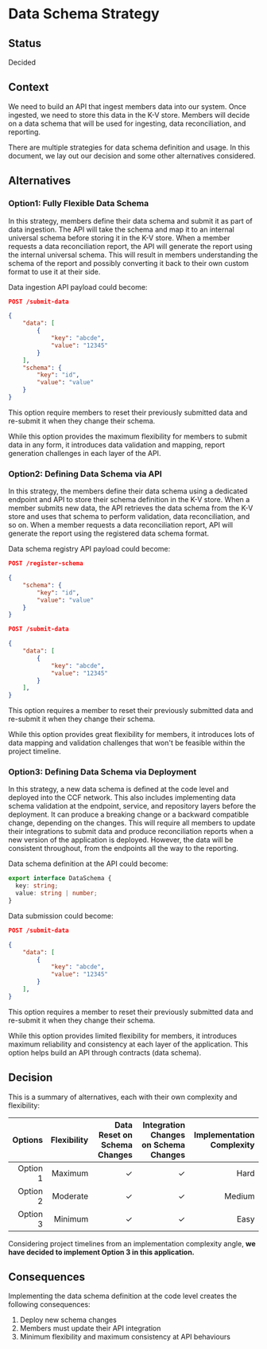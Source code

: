 # Data Schema Strategy

## Status

Decided

## Context

We need to build an API that ingest members data into our system. Once ingested, we need to store this data in the K-V store. Members will decide on a data schema that will be used for ingesting, data reconciliation, and reporting.

There are multiple strategies for data schema definition and usage. In this document, we lay out our decision and some other alternatives considered.

## Alternatives

### Option1: Fully Flexible Data Schema

In this strategy, members define their data schema and submit it as part of data ingestion. The API will take the schema and map it to an internal universal schema before storing it in the K-V store. When a member requests a data reconciliation report, the API will generate the report using the internal universal schema. This will result in members understanding the schema of the report and possibly converting it back to their own custom format to use it at their side.

Data ingestion API payload could become:

```json
POST /submit-data

{
    "data": [
        {
            "key": "abcde",
            "value": "12345"
        }
    ],
    "schema": {
        "key": "id",
        "value": "value"
    }
}
```

This option require members to reset their previously submitted data and re-submit it when they change their schema.

While this option provides the maximum flexibility for members to submit data in any form, it introduces data validation and mapping, report generation challenges in each layer of the API.

### Option2: Defining Data Schema via API

In this strategy, the members define their data schema using a dedicated endpoint and API to store their schema definition in the K-V store. When a member submits new data, the API retrieves the data schema from the K-V store and uses that schema to perform validation, data reconciliation, and so on. When a member requests a data reconciliation report, API will generate the report using the registered data schema format.

Data schema registry API payload could become:

```json
POST /register-schema

{
    "schema": {
        "key": "id",
        "value": "value"
    }
}
```

```json
POST /submit-data

{
    "data": [
        {
            "key": "abcde",
            "value": "12345"
        }
    ],
}
```

This option requires a member to reset their previously submitted data and re-submit it when they change their schema.

While this option provides great flexibility for members, it introduces lots of data mapping and validation challenges that won't be feasible within the project timeline.

### Option3: Defining Data Schema via Deployment

In this strategy, a new data schema is defined at the code level and deployed into the CCF network. This also includes implementing data schema validation at the endpoint, service, and repository layers before the deployment. It can produce a breaking change or a backward compatible change, depending on the changes. This will require all members to update their integrations to submit data and produce reconciliation reports when a new version of the application is deployed. However, the data will be consistent throughout, from the endpoints all the way to the reporting.

Data schema definition at the API could become:

```typescript
export interface DataSchema {
  key: string;
  value: string | number;
}
```

Data submission could become:

```json
POST /submit-data

{
    "data": [
        {
            "key": "abcde",
            "value": "12345"
        }
    ],
}
```

This option requires a member to reset their previously submitted data and re-submit it when they change their schema.

While this option provides limited flexibility for members, it introduces maximum reliability and consistency at each layer of the application. This option helps build an API through contracts (data schema).

## Decision

This is a summary of alternatives, each with their own complexity and flexibility:

|  Options | Flexibility | Data Reset on Schema Changes | Integration Changes on Schema Changes | Implementation Complexity |
| -------: | ----------: | ---------------------------: | ------------------------------------: | ------------------------: |
| Option 1 |     Maximum |                            ✓ |                                     ✓ |                      Hard |
| Option 2 |    Moderate |                            ✓ |                                     ✓ |                    Medium |
| Option 3 |     Minimum |                            ✓ |                                     ✓ |                      Easy |

Considering project timelines from an implementation complexity angle, **we have decided to implement Option 3 in this application.**

## Consequences

Implementing the data schema definition at the code level creates the following consequences:

1. Deploy new schema changes
1. Members must update their API integration
1. Minimum flexibility and maximum consistency at API behaviours
